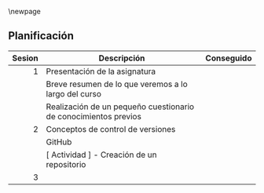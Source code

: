 \newpage

## Planificación

| Sesion | Descripción | Conseguido |
| -: |-----------|-:|
| 1|Presentación de la asignatura| |
|  |Breve resumen de lo que veremos a lo largo del curso| |
|  |Realización de un pequeño cuestionario de conocimientos previos| |
| 2|Conceptos de control de versiones | |
|  |GitHub| |
|  |[ Actividad ] - Creación de un repositorio | |
| 3| | |

	  

